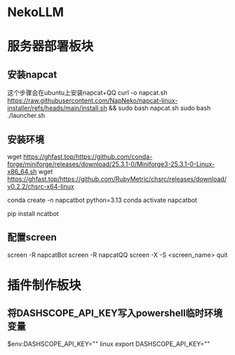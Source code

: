# NekoLLM

# 服务器部署板块

## 安装napcat
这个步骤会在ubuntu上安装napcat+QQ
curl -o napcat.sh https://raw.githubusercontent.com/NapNeko/napcat-linux-installer/refs/heads/main/install.sh && sudo bash napcat.sh
sudo bash ./launcher.sh

## 安装环境
wget https://ghfast.top/https://github.com/conda-forge/miniforge/releases/download/25.3.1-0/Miniforge3-25.3.1-0-Linux-x86_64.sh
wget https://ghfast.top/https://github.com/RubyMetric/chsrc/releases/download/v0.2.2/chsrc-x64-linux

conda create -n napcatbot python=3.13
conda activate napcatbot

pip install ncatbot

## 配置screen
screen -R napcatBot
screen -R napcatQQ
screen -X -S <screen_name> quit

# 插件制作板块


## 将DASHSCOPE_API_KEY写入powershell临时环境变量
$env:DASHSCOPE_API_KEY=""
linux
export DASHSCOPE_API_KEY=""

